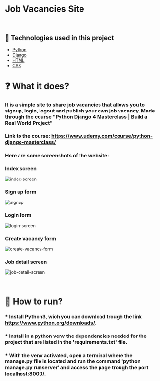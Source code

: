 # Job Vacancies Site
<br>

## 🧪 Technologies used in this project

- [Python](https://www.python.org/)
- [Django](https://www.djangoproject.com/)
- [HTML](https://developer.mozilla.org/pt-BR/docs/Web/HTML)
- [CSS](https://developer.mozilla.org/pt-BR/docs/Web/CSS)

 # ❓ What it does?

### It is a simple site to share job vacancies that allows you to signup, login, logout and publish your own job vacancy. Made through the course "Python Django 4 Masterclass | Build a Real World Project"

### Link to the course: https://www.udemy.com/course/python-django-masterclass/

### Here are some screenshots of the website:

### Index screen
![index-screen](https://user-images.githubusercontent.com/104523477/214977139-73e32d2f-85c4-46e7-b339-c30b8c052776.jpg)

### Sign up form
![signup](https://user-images.githubusercontent.com/104523477/214977392-44168704-175e-4a86-a358-fa21a1f1174b.png)

### Login form
![login-screen](https://user-images.githubusercontent.com/104523477/214977522-cb2024a7-1e96-4894-80f7-c36370ad3891.jpg)

### Create vacancy form
![create-vacancy-form](https://user-images.githubusercontent.com/104523477/214977567-6d6fa6c1-38d4-4380-864b-c01d3f5f068f.png)

### Job detail screen
![job-detail-screen](https://user-images.githubusercontent.com/104523477/214977867-0c7bee65-70c7-4c23-bc6e-48315600f3e5.jpg)


<br>

# 🚀 How to run?

### * Install Python3, wich you can download trough the link https://www.python.org/downloads/.
### * Install in a python venv the dependencies needed for the project that are listed in the 'requirements.txt' file.
### * With the venv activated, open a terminal where the manage.py file is located and run the command 'python manage.py runserver' and access the page trough the port localhost:8000/.
